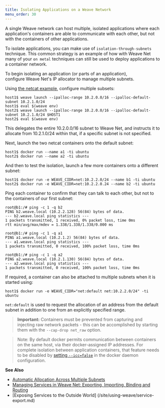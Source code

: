 ```yaml
---
title: Isolating Applications on a Weave Network
menu_order: 30
---
```


A single Weave network can host multiple, isolated applications where each application's containers are able 
to communicate with each other, but not with the containers of other applications.

To isolate applications, you can make use of `isolation-through-subnets` technique.
This common strategy is an example of how with Weave Net many of your `on metal` 
techniques can still be used to deploy applications to a container network.
 
To begin isolating an application (or parts of an application),  
configure Weave Net's IP allocator to manage multiple subnets. 

Using [the netcat example](/site/using-weave.md), configure multiple subsets:

    host1$ weave launch --ipalloc-range 10.2.0.0/16 --ipalloc-default-subnet 10.2.1.0/24
    host1$ eval $(weave env)
    host2$ weave launch --ipalloc-range 10.2.0.0/16 --ipalloc-default-subnet 10.2.1.0/24 $HOST1
    host2$ eval $(weave env)

This delegates the entire 10.2.0.0/16 subnet to Weave Net, and instructs
it to allocate from 10.2.1.0/24 within that, if a specific subnet is not
specified. 

Next, launch the two netcat containers onto the default subnet:

    host1$ docker run --name a1 -ti ubuntu
    host2$ docker run --name a2 -ti ubuntu

And then to test the isolation, launch a few more containers onto a different subnet:

    host1$ docker run -e WEAVE_CIDR=net:10.2.2.0/24 --name b1 -ti ubuntu
    host2$ docker run -e WEAVE_CIDR=net:10.2.2.0.24 --name b2 -ti ubuntu

Ping each container to confirm that they can talk to each other, but not to the containers of our first subnet:

    root@b1:/# ping -c 1 -q b2
    PING b2.weave.local (10.2.2.128) 56(84) bytes of data.
    --- b2.weave.local ping statistics ---
    1 packets transmitted, 1 received, 0% packet loss, time 0ms
    rtt min/avg/max/mdev = 1.338/1.338/1.338/0.000 ms

    root@b1:/# ping -c 1 -q a1
    PING a1.weave.local (10.2.1.2) 56(84) bytes of data.
    --- a1.weave.local ping statistics ---
    1 packets transmitted, 0 received, 100% packet loss, time 0ms

    root@b1:/# ping -c 1 -q a2
    PING a2.weave.local (10.2.1.130) 56(84) bytes of data.
    --- a2.weave.local ping statistics ---
    1 packets transmitted, 0 received, 100% packet loss, time 0ms

If required, a container can also be attached to multiple subnets when it is started using:

    host1$ docker run -e WEAVE_CIDR="net:default net:10.2.2.0/24" -ti ubuntu

`net:default` is used to request the allocation of an address from the default subnet in addition to one from an explicitly specified range.

>**Important:** Containers must be prevented from capturing and injecting raw network packets - this can be accomplished by starting them with the `--cap-drop net_raw` option.

>Note: By default docker permits communication between containers on the same host, via their docker-assigned IP addresses. For complete
isolation between application containers, that feature needs to be disabled by [setting `--icc=false`](https://docs.docker.com/engine/userguide/networking/default_network/container-communication/#communication-between-containers) in the docker daemon configuration. 

**See Also** 

 * [Automatic Allocation Across Multiple Subnets](/site/ipam/allocation-multi-ipam.md)
 * [Managing Services in Weave Net: Exporting, Importing, Binding and Routing](/site/using-weave/service-management.md)
 * [Exposing Services to the Outside World] (/site/using-weave/service-export.md)
